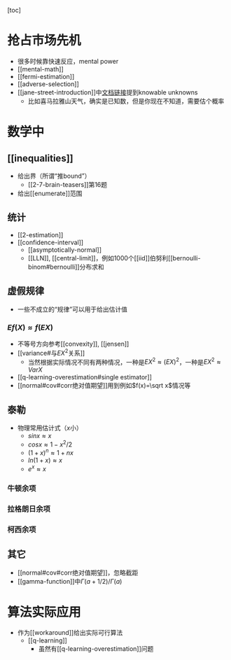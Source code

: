 [toc]
# 抢占市场先机
- 很多时候靠快速反应，mental power
- [[mental-math]]
- [[fermi-estimation]]
- [[adverse-selection]]
- [[jane-street-introduction]]中[文档链接](https://www.janestreet.com/static/pdfs/trading-interview.pdf)提到knowable unknowns
  - 比如喜马拉雅山天气，确实是已知数，但是你现在不知道，需要估个概率
# 数学中
## [[inequalities]]
  - 给出界（所谓“推bound”）
    - [[2-7-brain-teasers]]第16题
  - 给出[[enumerate]]范围
## 统计
- [[2-estimation]]
- [[confidence-interval]]
  - [[asymptotically-normal]]
  - [[LLN]], [[central-limit]]，例如$1000$个[[iid]]伯努利[[bernoulli-binom#bernoulli]]分布求和
## 虚假规律
- 一些不成立的“规律”可以用于给出估计值
### $Ef(X)\approx f(EX)$
- 不等号方向参考[[convexity]], [[jensen]]
- [[variance#与$EX^2$关系]]
  - 当然根据实际情况不同有两种情况，一种是$EX^2\approx (EX)^2$，一种是$EX^2\approx VarX$
- [[q-learning-overestimation#single estimator]]
- [[normal#cov#corr绝对值期望]]用到例如$f(x)=\sqrt x$情况等
## 泰勒
- 物理常用估计式（$x$小）
  - $sinx\approx x$
  - $cosx \approx 1-x^2/2$
  - $(1+x)^n \approx 1+nx$
  - $ln(1+x)\approx x$
  - $e^x \approx x$
### 牛顿余项
### 拉格朗日余项
### 柯西余项
## 其它
- [[normal#cov#corr绝对值期望]]，忽略截距
- [[gamma-function]]中$\Gamma (a+1/2)/\Gamma(a)$
# 算法实际应用
- 作为[[workaround]]给出实际可行算法
  - [[q-learning]]
    - 虽然有[[q-learning-overestimation]]问题